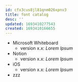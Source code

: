 ```yaml
---
id: cfx3cus8jl81qnm026xpnv3
title: font catalog
desc: ''
updated: 1693410277543
created: 1693410166655
---
```


- Microsoft Whiteboard
  - version x.x: _Lorem Ipsum_
- Notion
  - version x.x: _Lorem Ipsum_
- iOS
  - version x.x: _Lorem Ipsum_
- zzz

